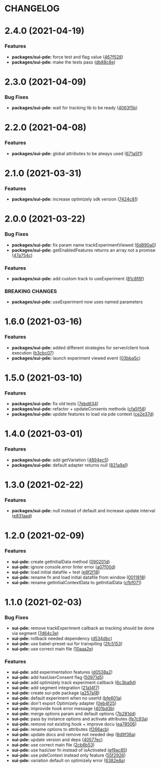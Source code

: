 # CHANGELOG

# 2.4.0 (2021-04-19)


### Features

* **packages/sui-pde:** force test and flag value ([467f528](https://github.com/SUI-Components/sui/commit/467f5283a68a9e5db1c4812eda31230411bd5135))
* **packages/sui-pde:** make the tests pass ([db88c8e](https://github.com/SUI-Components/sui/commit/db88c8e51c986d2a78d9d1de0fe9aeee4b6eeb95))



# 2.3.0 (2021-04-09)


### Bug Fixes

* **packages/sui-pde:** wait for tracking lib to be ready ([4063f5b](https://github.com/SUI-Components/sui/commit/4063f5b34279832916a655e3553346191c72e11f))



# 2.2.0 (2021-04-08)


### Features

* **packages/sui-pde:** global attributes to be always used ([671a5f1](https://github.com/SUI-Components/sui/commit/671a5f17412cae4f2a1188a17301c1f3eb704e1a))



# 2.1.0 (2021-03-31)


### Features

* **packages/sui-pde:** increase optimizely sdk version ([7424c81](https://github.com/SUI-Components/sui/commit/7424c814e09b5eb8fa2f85c15da5b077f8087ad2))



# 2.0.0 (2021-03-22)


### Bug Fixes

* **packages/sui-pde:** fix param name trackExperimentViewed ([6d890a0](https://github.com/SUI-Components/sui/commit/6d890a055f0e767c970ddd6ba079b611ec6ed1f2))
* **packages/sui-pde:** getEnabledFeatures returns an array not a promise ([47a754c](https://github.com/SUI-Components/sui/commit/47a754c84a86a27c07690168bf69232d2fe4c7ae))


### Features

* **packages/sui-pde:** add custom track to useExperiment ([81c8f8f](https://github.com/SUI-Components/sui/commit/81c8f8f28296ea58b9128961aba8da98f7d4fc10))


### BREAKING CHANGES

* **packages/sui-pde:** useExperiment now uses named parameters



# 1.6.0 (2021-03-16)


### Features

* **packages/sui-pde:** added different strategies for server/client hook execution ([b3cbc07](https://github.com/SUI-Components/sui/commit/b3cbc07fb08831599a973b9af034ad7864dcf9ff))
* **packages/sui-pde:** launch experiment viewed event ([03bba5c](https://github.com/SUI-Components/sui/commit/03bba5c4c7e9daf4473d9ad45e8c2dfe4beb95d0))



# 1.5.0 (2021-03-10)


### Features

* **packages/sui-pde:** fix old tests ([7ebd634](https://github.com/SUI-Components/sui/commit/7ebd634eb39ae6ffa0a2cb10d8b56e342c6cddc8))
* **packages/sui-pde:** refactor + updateConsents methods ([cfa5f56](https://github.com/SUI-Components/sui/commit/cfa5f562785be3e4ee2e3a8cfd8bcd592059015e))
* **packages/sui-pde:** update features to load via pde context ([ce2e37d](https://github.com/SUI-Components/sui/commit/ce2e37d5e93885014b06266a90475e83119e7f6f))



# 1.4.0 (2021-03-01)


### Features

* **packages/sui-pde:** add getVariation ([4894ec5](https://github.com/SUI-Components/sui/commit/4894ec5de69238128832e236451a6ac8cf87b34e))
* **packages/sui-pde:** default adapter returns null ([821a9a1](https://github.com/SUI-Components/sui/commit/821a9a14ad14282e79b2b5a5a496f44f955dd224))



# 1.3.0 (2021-02-22)


### Features

* **packages/sui-pde:** null instead of default and increase update interval ([e831aad](https://github.com/SUI-Components/sui/commit/e831aadec8623e774596d4871c58d96346416f24))



# 1.2.0 (2021-02-09)


### Features

* **sui-pde:** create getInitialData method ([090201d](https://github.com/SUI-Components/sui/commit/090201dc13a2b61924fd11ed85a7c29369533074))
* **sui-pde:** ignore console.error linter error ([a07f00d](https://github.com/SUI-Components/sui/commit/a07f00d4c984b7ce30dbeb712e9feccd0ec0188e))
* **sui-pde:** load initial datafile + test ([e8f2f18](https://github.com/SUI-Components/sui/commit/e8f2f18c12c7cd0c46217e515b4a939045483139))
* **sui-pde:** rename fn and load initial datafile from window ([0011818](https://github.com/SUI-Components/sui/commit/0011818c58c52b721c76a4100f3ce9a6cf16289e))
* **sui-pde:** rename getInitialContextData to getInitialData ([cfbf071](https://github.com/SUI-Components/sui/commit/cfbf071801c876442bb4099a32b7feb249f8519f))



# 1.1.0 (2021-02-03)


### Bug Fixes

* **sui-pde:** remove trackExperiment callback as tracking should be done via segment ([7d64c3e](https://github.com/SUI-Components/sui/commit/7d64c3ea733ca6cfbf76ede824869f6a42381ceb))
* **sui-pde:** rollback needed dependency ([d534dbc](https://github.com/SUI-Components/sui/commit/d534dbcde92f04a01f8de297cf48f6f8ee7327bb))
* **sui-pde:** use babel-preset-sui for transpiling ([2fc5153](https://github.com/SUI-Components/sui/commit/2fc51532341756e1c1df68c6ca970d57ac6da194))
* **sui-pde:** use correct main file ([10aaa2e](https://github.com/SUI-Components/sui/commit/10aaa2e6738712600352988614eb81f7a683e66f))


### Features

* **sui-pde:** add experimentation features ([d0538a2](https://github.com/SUI-Components/sui/commit/d0538a26bc595751d8d4653f929be4b7f0189c86))
* **sui-pde:** add hasUserConsent flag ([50971d5](https://github.com/SUI-Components/sui/commit/50971d59ed4969ca85d3fb8dce39b4761ca593c2))
* **sui-pde:** add optimizely track experiment callback ([6c3ba9d](https://github.com/SUI-Components/sui/commit/6c3ba9ded937ae1c482f8a12115e0e9a9e501d2a))
* **sui-pde:** add segment integration ([21a14f7](https://github.com/SUI-Components/sui/commit/21a14f7d77dbf5ebad8f581b7e743eb627e928d9))
* **sui-pde:** create sui-pde package ([a257a18](https://github.com/SUI-Components/sui/commit/a257a184ed49e557ae1e3b5f0b9a97ea1bced064))
* **sui-pde:** default experiment when no userId ([bfe601a](https://github.com/SUI-Components/sui/commit/bfe601abe376e7ebee2b49ba28b1d59bdc3f8b51))
* **sui-pde:** don't export Optimizely adapter ([0eb4f25](https://github.com/SUI-Components/sui/commit/0eb4f258d57541deef0d1b19b243413f42b20168))
* **sui-pde:** improvide hook error message ([401bd3b](https://github.com/SUI-Components/sui/commit/401bd3bd970f41333d5529592c72592445c672b8))
* **sui-pde:** merge options param and default options ([7b281dd](https://github.com/SUI-Components/sui/commit/7b281dd207b5ed8cce84ff92ff63c21d4e42d9f5))
* **sui-pde:** pass by instance options and activate attributes ([fe7c93a](https://github.com/SUI-Components/sui/commit/fe7c93a811469a1e1946bf61023334dee5e8fe3e))
* **sui-pde:** remove not existing hook + improve docu ([ea78506](https://github.com/SUI-Components/sui/commit/ea78506e7588bce75631acf5c327b49646ec1a7c))
* **sui-pde:** rename options to attributes ([f266acb](https://github.com/SUI-Components/sui/commit/f266acbf52e0a71fed5288d80f9e3c3f2dd2ba74))
* **sui-pde:** update docs and remove not needed dep ([8d9f36a](https://github.com/SUI-Components/sui/commit/8d9f36a5af3f48d77dd88cf7a82c7a8c280a8a10))
* **sui-pde:** update version and deps ([40577ec](https://github.com/SUI-Components/sui/commit/40577ec4c286b042327565776e1293224c82b774))
* **sui-pde:** use correct main file ([2cb6b53](https://github.com/SUI-Components/sui/commit/2cb6b53b6283b96dbcd8fe37b72fcc68067bba35))
* **sui-pde:** use hasUser fn instead of isActivated ([ef9ac85](https://github.com/SUI-Components/sui/commit/ef9ac858acd1e825a49a9e23792b56c69fc7e527))
* **sui-pde:** use pdeContext instead only feature ([55f2926](https://github.com/SUI-Components/sui/commit/55f29263b78b6aed78922684e166b6ce6fef30cb))
* **sui-pde:** variation default on optimizely error ([6382e8a](https://github.com/SUI-Components/sui/commit/6382e8a9390b4ff1db1f5e0c22bf3ac9aca87e63))




